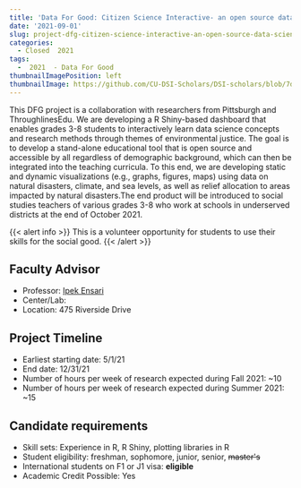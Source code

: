 ```yaml
---
title: 'Data For Good: Citizen Science Interactive- an open source data science learning tool'
date: '2021-09-01'
slug: project-dfg-citizen-science-interactive-an-open-source-data-science-learning-tool
categories:
  - Closed  2021
tags:
  -  2021  - Data For Good
thumbnailImagePosition: left
thumbnailImage: https://github.com/CU-DSI-Scholars/DSI-scholars/blob/7d7961f5aaaf6a275838ef72d5637cdee0d3502c/img/human_robot.png
---
```

This DFG project is a collaboration with researchers from Pittsburgh and ThroughlinesEdu. We are developing a R Shiny-based dashboard that enables grades 3-8 students to interactively learn data science concepts and research methods through themes of environmental justice. The goal is to develop a stand-alone educational tool that is open source and accessible by all regardless of demographic background, which can then be integrated into the teaching curricula. To this end, we are developing static and dynamic visualizations (e.g., graphs, figures, maps) using data on natural disasters, climate, and sea levels, as well as relief allocation to areas impacted by natural disasters.The end product will be introduced to social studies teachers of various grades 3-8 who work at schools in underserved districts at the end of October 2021.

<!--more-->

{{< alert info >}}
This is a volunteer opportunity for students to use their skills for the social good.
{{< /alert >}}

## Faculty Advisor
+ Professor: [Ipek Ensari](www.ipekensari.com)
+ Center/Lab: 
+ Location: 475 Riverside Drive

## Project Timeline
+ Earliest starting date: 5/1/21
+ End date: 12/31/21
+ Number of hours per week of research expected during Fall 2021: ~10
+ Number of hours per week of research expected during Summer 2021: ~15

## Candidate requirements
+ Skill sets: Experience in R, R Shiny, plotting libraries in R
+ Student eligibility: freshman, sophomore, junior, senior, ~~master's~~
+ International students on F1 or J1 visa: **eligible**
+ Academic Credit Possible: Yes

